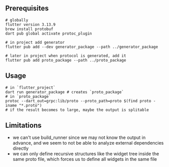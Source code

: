 ## Prerequisites

```shell
# globally
flutter version 3.13.9
brew install protobuf
dart pub global activate protoc_plugin

# in project add generator
flutter pub add --dev generator_package --path ../generator_package

# later in project when protocol is generated, add it
flutter pub add proto_package --path ../proto_package
```

## Usage

```shell
# in `flutter_project`
dart run generator_package # creates `proto_package`
# in `proto_package`
protoc --dart_out=grpc:lib/proto --proto_path=proto $(find proto -iname "*.proto")
# if the result becomes to large, maybe the output is splitable
```

## Limitations

- we can't use build_runner since we may not know the output in advance, and we seem to not be able to analyze external dependencies directly
- we can only define recursive structures like the widget tree inside the same proto file, which forces us to define all widgets in the same file
